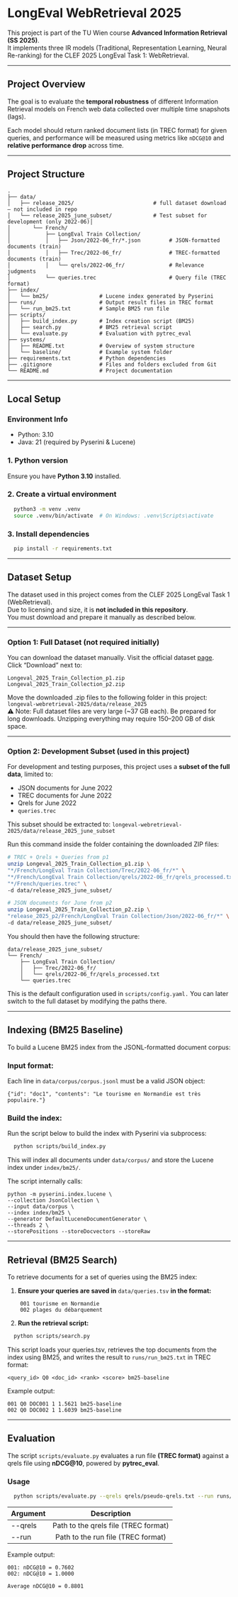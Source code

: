# LongEval WebRetrieval 2025

This project is part of the TU Wien course **Advanced Information Retrieval (SS 2025)**.  
It implements three IR models (Traditional, Representation Learning, Neural Re-ranking) for the CLEF 2025 LongEval Task 1: WebRetrieval.

---

## Project Overview

The goal is to evaluate the **temporal robustness** of different Information Retrieval models on French web data collected over multiple time snapshots (lags).

Each model should return ranked document lists (in TREC format) for given queries, and performance will be measured using metrics like `nDCG@10` and **relative performance drop** across time.

---

## Project Structure

```plaintext
.
├── data/
│   ├── release_2025/                         # full dataset download – not included in repo
│   └── release_2025_june_subset/             # Test subset for development (only 2022-06)│       
│       └── French/
│           ├── LongEval Train Collection/
│           │   ├── Json/2022-06_fr/*.json         # JSON-formatted documents (train)
│           │   ├── Trec/2022-06_fr/               # TREC-formatted documents (train)
│           │   └── qrels/2022-06_fr/              # Relevance judgments
│           └── queries.trec                       # Query file (TREC format)
├── index/
│   └── bm25/                # Lucene index generated by Pyserini
├── runs/                    # Output result files in TREC format
│   └── run_bm25.txt         # Sample BM25 run file
├── scripts/
│   ├── build_index.py       # Index creation script (BM25)
│   ├── search.py            # BM25 retrieval script
│   └── evaluate.py          # Evaluation with pytrec_eval
├── systems/
│   ├── README.txt           # Overview of system structure
│   └── baseline/            # Example system folder
├── requirements.txt         # Python dependencies
├── .gitignore               # Files and folders excluded from Git
└── README.md                # Project documentation
```

----

## Local Setup
### Environment Info
- Python: 3.10
- Java: 21 (required by Pyserini & Lucene)


### 1. Python version

Ensure you have **Python 3.10** installed.

### 2. Create a virtual environment

```bash
  python3 -m venv .venv
  source .venv/bin/activate  # On Windows: .venv\Scripts\activate
```


### 3. Install dependencies
```bash
  pip install -r requirements.txt
```
----

## Dataset Setup

The dataset used in this project comes from the CLEF 2025 LongEval Task 1 (WebRetrieval).  
Due to licensing and size, it is **not included in this repository**.  
You must download and prepare it manually as described below.

---

### Option 1: Full Dataset (not required initially)

You can download the dataset manually. 
Visit the official dataset [page](https://researchdata.tuwien.ac.at/records/th5h0-g5f51?preview=1&token=eyJhbGciOiJIUzUxMiJ9.eyJpZCI6IjcwM2Y4MzQ0LTFlMDEtNDYxNy1iNDc4LTI5MmQ5MzYwNTU3NyIsImRhdGEiOnt9LCJyYW5kb20iOiI4NjYxMWFkODQzNDk2ZDk0NzllMDNlOWIyYWM1Zjc4NCJ9.YhnRV6WzWfQiuLQcGyTrA3gyI_5UBe9rtUAV6qKk5U7tqGEmD4NUdyfjGo2-U7tnBIlD7iTwUUDi0nw3GcXPmA).
<br>Click “Download” next to:

    Longeval_2025_Train_Collection_p1.zip
    Longeval_2025_Train_Collection_p2.zip


Move the downloaded .zip files to the following folder in this project: ```longeval-webretrieval-2025/data/release_2025```
<br>⚠️ Note: Full dataset files are very large (~37 GB each). Be prepared for long downloads. Unzipping everything may require 150–200 GB of disk space.

----

### Option 2: Development Subset (used in this project)

For development and testing purposes, this project uses a **subset of the full data**, limited to:
- JSON documents for June 2022
- TREC documents for June 2022
- Qrels for June 2022
- `queries.trec`

This subset should be extracted to: ```longeval-webretrieval-2025/data/release_2025_june_subset```

Run this command inside the folder containing the downloaded ZIP files:

```bash
# TREC + Qrels + Queries from p1
unzip Longeval_2025_Train_Collection_p1.zip \
"*/French/LongEval Train Collection/Trec/2022-06_fr/*" \
"*/French/LongEval Train Collection/qrels/2022-06_fr/qrels_processed.txt" \
"*/French/queries.trec" \
-d data/release_2025_june_subset/

# JSON documents for June from p2
unzip Longeval_2025_Train_Collection_p2.zip \
"release_2025_p2/French/LongEval Train Collection/Json/2022-06_fr/*" \
-d data/release_2025_june_subset/
```

You should then have the following structure:

```plaintext
data/release_2025_june_subset/
└── French/
    ├── LongEval Train Collection/
    │   ├── Trec/2022-06_fr/
    │   └── qrels/2022-06_fr/qrels_processed.txt
    └── queries.trec
```

This is the default configuration used in ```scripts/config.yaml.```
You can later switch to the full dataset by modifying the paths there.

----

## Indexing (BM25 Baseline)

To build a Lucene BM25 index from the JSONL-formatted document corpus:

### Input format:

Each line in ```data/corpus/corpus.jsonl``` must be a valid JSON object:

    {"id": "doc1", "contents": "Le tourisme en Normandie est très populaire."}

### Build the index:

Run the script below to build the index with Pyserini via subprocess:

```bash
  python scripts/build_index.py
```

This will index all documents under ```data/corpus/``` and store the Lucene index under ```index/bm25/```.

The script internally calls:

```
python -m pyserini.index.lucene \
--collection JsonCollection \
--input data/corpus \
--index index/bm25 \
--generator DefaultLuceneDocumentGenerator \
--threads 2 \
--storePositions --storeDocvectors --storeRaw
```

---

## Retrieval (BM25 Search)

To retrieve documents for a set of queries using the BM25 index:

1. **Ensure your queries are saved in** ```data/queries.tsv``` **in the format:**

```
    001	tourisme en Normandie
    002	plages du débarquement
```

2. **Run the retrieval script:**

```bash
  python scripts/search.py
```

This script loads your queries.tsv, retrieves the top documents from the index using BM25, and writes the result to ```runs/run_bm25.txt``` in TREC format:

```
<query_id> Q0 <doc_id> <rank> <score> bm25-baseline
```

Example output:

```
001 Q0 DOC001 1 1.5621 bm25-baseline
002 Q0 DOC002 1 1.6039 bm25-baseline
```

---
## Evaluation
The script ```scripts/evaluate.py``` evaluates a run file **(TREC format)** against a qrels file using **nDCG@10**, powered by **pytrec_eval**.

### Usage
```bash
  python scripts/evaluate.py --qrels qrels/pseudo-qrels.txt --run runs/run_bm25.txt
```

| Argument |             Description              |
|--|:------------------------------------:|
| --qrels | Path to the qrels file (TREC format) |
| --run |  Path to the run file (TREC format)  |

Example output:

```plaintext
001: nDCG@10 = 0.7602
002: nDCG@10 = 1.0000

Average nDCG@10 = 0.8801
```
&nbsp;
